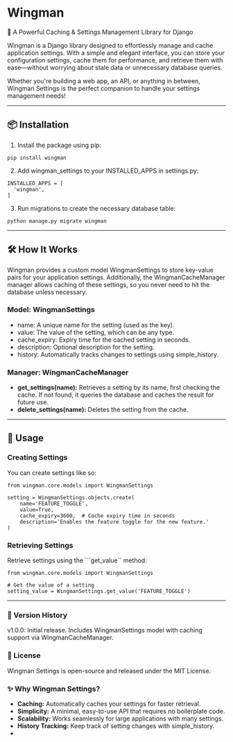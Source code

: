 # Wingman

🚀 A Powerful Caching & Settings Management Library for Django

Wingman is a Django library designed to effortlessly manage and cache application settings. With a simple and 
elegant interface, you can store your configuration settings, cache them for performance, and retrieve them with 
ease—without worrying about stale data or unnecessary database queries.

Whether you're building a web app, an API, or anything in between, Wingman Settings is the perfect companion to handle 
your settings management needs!

---

## 📦 Installation

1. Install the package using pip:

```
pip install wingman
```

2. Add wingman_settings to your INSTALLED_APPS in settings.py:

```
INSTALLED_APPS = [
  'wingman',
]
```

3. Run migrations to create the necessary database table:

```
python manage.py migrate wingman
```

---

## 🛠 How It Works

Wingman provides a custom model WingmanSettings to store key-value pairs for your application settings. 
Additionally, the WingmanCacheManager manager allows caching of these settings, so you never need to hit the database 
unless necessary.

### Model: WingmanSettings
- name: A unique name for the setting (used as the key).
- value: The value of the setting, which can be any type.
- cache_expiry: Expiry time for the cached setting in seconds.
- description: Optional description for the setting.
- history: Automatically tracks changes to settings using simple_history.

### Manager: WingmanCacheManager

- **get_settings(name):** Retrieves a setting by its name, first checking the cache. If not found, it queries the database and caches the result for future use.
- **delete_settings(name):** Deletes the setting from the cache.

---

## 🔧 Usage

### Creating Settings

You can create settings like so:

```
from wingman.core.models import WingmanSettings

setting = WingmanSettings.objects.create(
    name='FEATURE_TOGGLE',
    value=True,
    cache_expiry=3600,  # Cache expiry time in seconds
    description='Enables the feature toggle for the new feature.'
)
```

### Retrieving Settings

Retrieve settings using the ```get_value`` method:

```
from wingman.core.models import WingmanSettings

# Get the value of a setting
setting_value = WingmanSettings.get_value('FEATURE_TOGGLE')
```

---

### 🔄 Version History

v1.0.0: Initial release. Includes WingmanSettings model with caching support via WingmanCacheManager.

### 📄 License

Wingman Settings is open-source and released under the MIT License.

### ✨ Why Wingman Settings?

- **Caching:** Automatically caches your settings for faster retrieval.
- **Simplicity:** A minimal, easy-to-use API that requires no boilerplate code.
- **Scalability:** Works seamlessly for large applications with many settings.
- **History Tracking:** Keep track of setting changes with simple_history.
- 